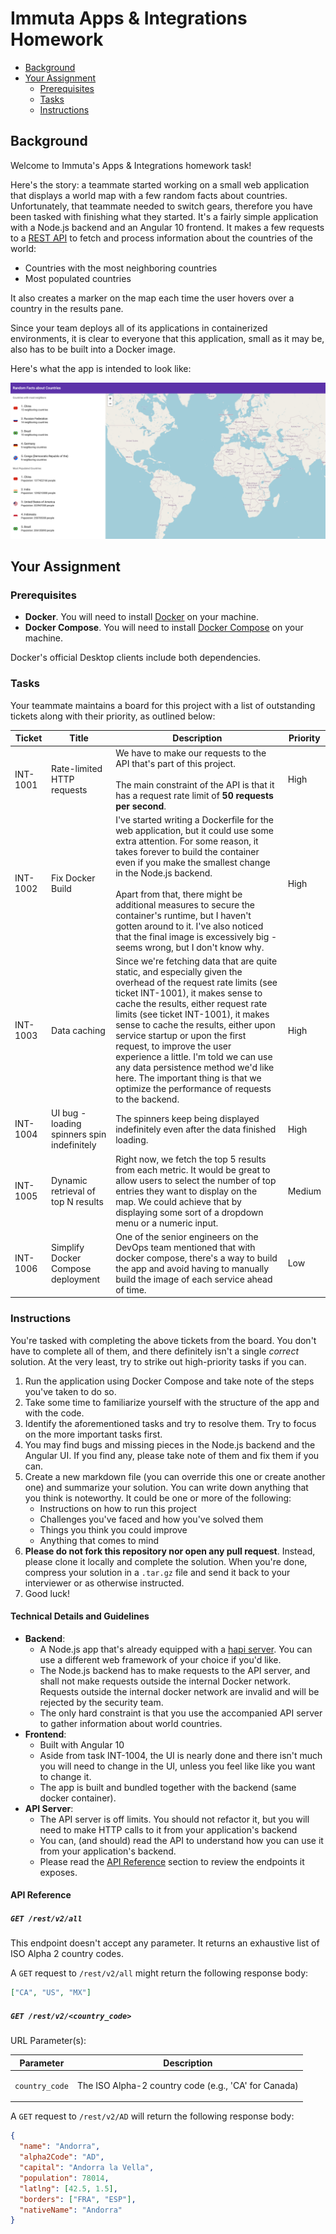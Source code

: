 # Immuta Apps & Integrations Homework

- [Background](#background)
- [Your Assignment](#your-assignment)
  * [Prerequisites](#prerequisites)
  * [Tasks](#tasks)
  * [Instructions](#instructions)


## Background

Welcome to Immuta's Apps & Integrations homework task!

Here's the story: a teammate started working on a small web application that
displays a world map with a few random facts about countries. Unfortunately,
that teammate needed to switch gears, therefore you have been tasked with finishing what
they started. It's a fairly simple application with a Node.js backend and an
Angular 10 frontend. It makes a few requests to a [REST API](#api-reference)
to fetch and process information about the countries of the world:

* Countries with the most neighboring countries
* Most populated countries

It also creates a marker on the map each time the user hovers over a country in the results pane.

Since your team deploys all of its applications in containerized environments,
it is clear to everyone that this application, small as it may be, also has to be built into a Docker
image.

Here's what the app is intended to look like:

![Screenshot of App](./screenshot.png)

## Your Assignment

### Prerequisites

- **Docker**. You will need to install [Docker](https://docs.docker.com/get-docker/) on your machine.
- **Docker Compose**. You will need to install [Docker Compose](https://docs.docker.com/compose/install/) on your machine.

Docker's official Desktop clients include both dependencies.

### Tasks

Your teammate maintains a board for this project with a list of outstanding tickets along with their
priority, as outlined below:

<table>
    <thead>
        <tr>
            <th>Ticket</th>
            <th>Title</th>
            <th>Description</th>
            <th>Priority</th>
        </tr>
    </thead>
    <tbody>
        <tr>
            <td>INT-1001</td>
            <td>Rate-limited HTTP requests</td>
            <td>
                We have to make our requests to the API that's part of this project.<br/><br/>The main constraint of the
                API is that it has a request rate limit of <b>50 requests per second</b>.
            </td>
            <td>High</td>
        </tr>
        <tr>
            <td>INT-1002</td>
            <td>Fix Docker Build</td>
            <td>
                I've started writing a Dockerfile for the web application, but it could use
                some extra attention. For some reason, it takes forever to build the container
                even if you make the smallest change in the Node.js backend.<br/><br/>
                Apart from that, there might be additional measures to secure the container's runtime,
                but I haven't gotten around to it. I've also noticed that the final image is excessively
                big - seems wrong, but I don't know why.
            </td>
            <td>High</td>
        </tr>
        <tr>
            <td>INT-1003</td>
            <td>Data caching</td>
            <td>
                Since we're fetching data that are quite static, and especially given the overhead of the 
                request rate limits (see ticket INT-1001), it makes sense to cache the results, either
                request rate limits (see ticket INT-1001), it makes sense to cache the results, either
                upon service startup or upon the first request, to improve the user experience a little.
                I'm told we can use any data persistence method we'd like here. The important thing is
                that we optimize the performance of requests to the backend.
            </td>
            <td>High</td>
        </tr>
        <tr>
            <td>INT-1004</td>
            <td>UI bug - loading spinners spin indefinitely</td>
            <td>
                The spinners keep being displayed indefinitely even after
                the data finished loading.
            </td>
            <td>High</td>
        </tr>
        <tr>
            <td>INT-1005</td>
            <td>Dynamic retrieval of top N results</td>
            <td>
                Right now, we fetch the top 5 results from each metric. It would be great to allow users
                to select the number of top entries they want to display on the map. We could achieve that
                by displaying some sort of a dropdown menu or a numeric input.
            </td>
            <td>Medium</td>
        </tr>
        <tr>
            <td>INT-1006</td>
            <td>Simplify Docker Compose deployment</td>
            <td>
                One of the senior engineers on the DevOps team mentioned that with docker compose,
                there's a way to build the app and avoid having to manually build the image
                of each service ahead of time.
            </td>
            <td>Low</td>
        </tr>
    </tbody>
</table>

### Instructions

You're tasked with completing the above tickets from the board. You don't have to complete all of them, and there
definitely isn't a single _correct_ solution. At the very least, try to strike out high-priority tasks if you can.

1. Run the application using Docker Compose and take note of the steps you've taken to do so.
1. Take some time to familiarize yourself with the structure of the app and with the code.
1. Identify the aforementioned tasks and try to resolve them. Try to focus on the more important tasks
   first.
1. You may find bugs and missing pieces in the Node.js backend and the Angular UI.
   If you find any, please take note of them and fix them if you can.
1. Create a new markdown file (you can override this one or create another one) and summarize your solution.
   You can write down anything that you think is noteworthy. It could be one or more of the following:
   - Instructions on how to run this project
   - Challenges you've faced and how you've solved them
   - Things you think you could improve
   - Anything that comes to mind
1. **Please do not fork this repository nor open any pull request**. Instead, please clone it locally
   and complete the solution. When you're done, compress your solution in a `.tar.gz` file and send it back to your
   interviewer or as otherwise instructed.
1. Good luck!

#### Technical Details and Guidelines

* **Backend**:
  - A Node.js app that's already equipped with a [hapi server](https://hapi.dev/). You can use a different web framework
    of your choice if you'd like.
  - The Node.js backend has to make requests to the API server, and shall not make requests outside
    the internal Docker network. Requests outside the internal docker network are invalid and will be rejected by
    the security team.
  - The only hard constraint is that you use the accompanied API server to gather information about world countries.
* **Frontend**:
  - Built with Angular 10
  - Aside from task INT-1004, the UI is nearly done and there isn't much you will need to change in the UI, unless you
    feel like like you want to change it.
  - The app is built and bundled together with the backend (same docker container).
* **API Server**:
  - The API server is off limits. You should not refactor it, but you will need to make HTTP calls to it from your
    application's backend
  - You can, (and should) read the API to understand how you can use it from your application's backend. 
  - Please read the [API Reference](#api-reference) section to review the endpoints it exposes.

#### API Reference

##### `GET /rest/v2/all`

This endpoint doesn't accept any parameter. It returns an exhaustive list of ISO Alpha 2 country codes.

A `GET` request to `/rest/v2/all` might return the following response body:

```json
["CA", "US", "MX"]
```

##### `GET /rest/v2/<country_code>`

URL Parameter(s):

<table>
    <thead>
        <tr>
            <th>Parameter</th>
            <th>Description</th>
        </tr>
    </thead>
    <tbody>
        <tr>
            <td><pre><code>country_code</code></pre></td>
            <td>The ISO Alpha-2 country code (e.g., 'CA' for Canada)</td>
        </tr>
    </tbody>
</table>

A `GET` request to `/rest/v2/AD` will return the following response body:

```json
{
  "name": "Andorra",
  "alpha2Code": "AD",
  "capital": "Andorra la Vella",
  "population": 78014,
  "latlng": [42.5, 1.5],
  "borders": ["FRA", "ESP"],
  "nativeName": "Andorra"
}
```
